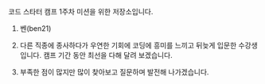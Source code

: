 코드 스타터 캠프 1주차 미션을 위한 저장소입니다.

1. 벤(ben21)

2. 다른 직종에 종사하다가 우연한 기회에 코딩에 흥미를 느끼고 뒤늦게 입문한 수강생 입니다. 캠프 기간 동안 최선을 다해 달려 보겠습니다.

3. 부족한 점이 많지만 많이 찾아보고 질문하며 발전해 나가겠습니다.
